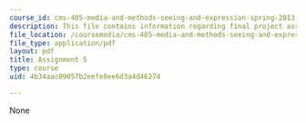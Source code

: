 ```yaml
---
course_id: cms-405-media-and-methods-seeing-and-expression-spring-2013
description: This file contains information regarding final project assigned.
file_location: /coursemedia/cms-405-media-and-methods-seeing-and-expression-spring-2013/4b34aac09057b2eefe8ee6d3a4d46274_MITCMS_405S13_assignment5.pdf
file_type: application/pdf
layout: pdf
title: Assignment 5
type: course
uid: 4b34aac09057b2eefe8ee6d3a4d46274

---
```

None